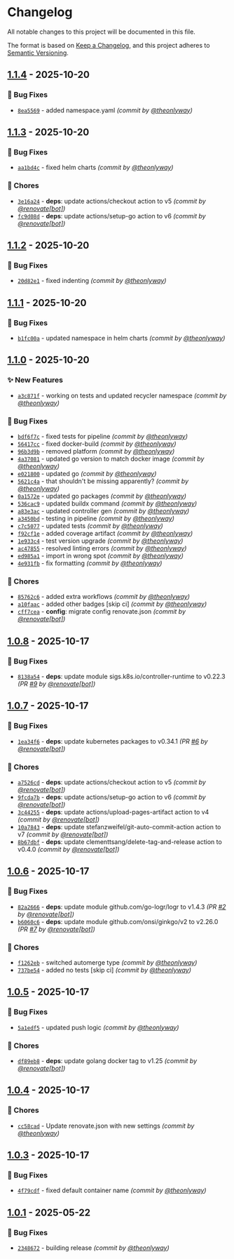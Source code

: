 # Changelog
All notable changes to this project will be documented in this file.

The format is based on [Keep a Changelog](https://keepachangelog.com/en/1.0.0/),
and this project adheres to [Semantic Versioning](https://semver.org/spec/v2.0.0.html).

## [1.1.4] - 2025-10-20
### :bug: Bug Fixes
- [`8ea5569`](https://github.com/theonlyway/recycler/commit/8ea55690c9023be0c6fcffac035eaefa42b5274b) - added namespace.yaml *(commit by [@theonlyway](https://github.com/theonlyway))*


## [1.1.3] - 2025-10-20
### :bug: Bug Fixes
- [`aa1bd4c`](https://github.com/theonlyway/recycler/commit/aa1bd4ccb403e4fef8adf904371b5f88ec6b4d89) - fixed helm charts *(commit by [@theonlyway](https://github.com/theonlyway))*

### :wrench: Chores
- [`3e16a24`](https://github.com/theonlyway/recycler/commit/3e16a24878f2153f43b1f8182c3832f727612823) - **deps**: update actions/checkout action to v5 *(commit by [@renovate[bot]](https://github.com/apps/renovate))*
- [`fc9d08d`](https://github.com/theonlyway/recycler/commit/fc9d08d9a1dfb5e2df2e218386d7ee6bfa1da177) - **deps**: update actions/setup-go action to v6 *(commit by [@renovate[bot]](https://github.com/apps/renovate))*


## [1.1.2] - 2025-10-20
### :bug: Bug Fixes
- [`20d82e1`](https://github.com/theonlyway/recycler/commit/20d82e104a54cab7586413b18153ff723809aa9a) - fixed indenting *(commit by [@theonlyway](https://github.com/theonlyway))*


## [1.1.1] - 2025-10-20
### :bug: Bug Fixes
- [`b1fc00a`](https://github.com/theonlyway/recycler/commit/b1fc00a737f6229ae9759b774a50fa9d0b76e50a) - updated namespace in helm charts *(commit by [@theonlyway](https://github.com/theonlyway))*


## [1.1.0] - 2025-10-20
### :sparkles: New Features
- [`a3c871f`](https://github.com/theonlyway/recycler/commit/a3c871fbcf253d06a0b9b9dfdcfd96c7900046ce) - working on tests and updated recycler namespace *(commit by [@theonlyway](https://github.com/theonlyway))*

### :bug: Bug Fixes
- [`bdf6f7c`](https://github.com/theonlyway/recycler/commit/bdf6f7c8f59e1331fc005ca1b0b4d8ec05193aed) - fixed tests for pipeline *(commit by [@theonlyway](https://github.com/theonlyway))*
- [`56417cc`](https://github.com/theonlyway/recycler/commit/56417cca4956839e2d4d9ebb92b8fc907148eb6a) - fixed docker-build *(commit by [@theonlyway](https://github.com/theonlyway))*
- [`96b3d9b`](https://github.com/theonlyway/recycler/commit/96b3d9b49182e01575379aa77b0563af4018615c) - removed platform *(commit by [@theonlyway](https://github.com/theonlyway))*
- [`4a37081`](https://github.com/theonlyway/recycler/commit/4a370812bbe1ca6523005eebeb76bf5151aa7383) - updated go version to match docker image *(commit by [@theonlyway](https://github.com/theonlyway))*
- [`e021800`](https://github.com/theonlyway/recycler/commit/e021800a6fb8e410cf4eb39b880375e7b759c3ca) - updated go *(commit by [@theonlyway](https://github.com/theonlyway))*
- [`5621c4a`](https://github.com/theonlyway/recycler/commit/5621c4a8629f8fecff9e6ac9b3130c04ee141074) - that shouldn't be missing apparently? *(commit by [@theonlyway](https://github.com/theonlyway))*
- [`0a1572e`](https://github.com/theonlyway/recycler/commit/0a1572e27e9b7e51878e13399a95ee00a1af903d) - updated go packages *(commit by [@theonlyway](https://github.com/theonlyway))*
- [`536cac9`](https://github.com/theonlyway/recycler/commit/536cac9b639aee7a21a1f1a327189948e9c6e043) - updated buildx command *(commit by [@theonlyway](https://github.com/theonlyway))*
- [`a83e3ac`](https://github.com/theonlyway/recycler/commit/a83e3acb8755d7cf5e9038361736b1bcf53f5be7) - updated controller gen *(commit by [@theonlyway](https://github.com/theonlyway))*
- [`a3450bd`](https://github.com/theonlyway/recycler/commit/a3450bde8caa3c7f2b4cc78be79c4738dc7b2796) - testing in pipeline *(commit by [@theonlyway](https://github.com/theonlyway))*
- [`c7c5077`](https://github.com/theonlyway/recycler/commit/c7c5077344a91685996f84fadc247e93fbe80563) - updated tests *(commit by [@theonlyway](https://github.com/theonlyway))*
- [`f92cf1e`](https://github.com/theonlyway/recycler/commit/f92cf1e29bc36fbb0eae6a5675df4bae74d42959) - added coverage artifact *(commit by [@theonlyway](https://github.com/theonlyway))*
- [`1e933c4`](https://github.com/theonlyway/recycler/commit/1e933c4f28b2defc48cafaf2b571847f55a01a1a) - test version upgrade *(commit by [@theonlyway](https://github.com/theonlyway))*
- [`ac47855`](https://github.com/theonlyway/recycler/commit/ac47855e3cb7142e9c59d13a08b6c7b244b00b2e) - resolved linting errors *(commit by [@theonlyway](https://github.com/theonlyway))*
- [`ed985a1`](https://github.com/theonlyway/recycler/commit/ed985a1c58c00e5bb824fc4f6690547f04a4a39a) - import in wrong spot *(commit by [@theonlyway](https://github.com/theonlyway))*
- [`4e931fb`](https://github.com/theonlyway/recycler/commit/4e931fb31b89ef1ec38505447ecefd786292e23f) - fix formatting *(commit by [@theonlyway](https://github.com/theonlyway))*

### :wrench: Chores
- [`85762c6`](https://github.com/theonlyway/recycler/commit/85762c6ac3a2165a526be05bc9903e89ef2a0e0e) - added extra workflows *(commit by [@theonlyway](https://github.com/theonlyway))*
- [`a10faac`](https://github.com/theonlyway/recycler/commit/a10faac6608f39296807b7e0f8cc89f3f6511cbc) - added other badges [skip ci] *(commit by [@theonlyway](https://github.com/theonlyway))*
- [`cff7cea`](https://github.com/theonlyway/recycler/commit/cff7cea9f609fc624f68536905e5441c7c73e0e4) - **config**: migrate config renovate.json *(commit by [@renovate[bot]](https://github.com/apps/renovate))*


## [1.0.8] - 2025-10-17
### :bug: Bug Fixes
- [`8138a54`](https://github.com/theonlyway/recycler/commit/8138a54910f36fec312d30f177f14bdb22078da9) - **deps**: update module sigs.k8s.io/controller-runtime to v0.22.3 *(PR [#9](https://github.com/theonlyway/recycler/pull/9) by [@renovate[bot]](https://github.com/apps/renovate))*


## [1.0.7] - 2025-10-17
### :bug: Bug Fixes
- [`1ea34f6`](https://github.com/theonlyway/recycler/commit/1ea34f63e704f0bcd6ef7b83fb72e1648bd3caf4) - **deps**: update kubernetes packages to v0.34.1 *(PR [#6](https://github.com/theonlyway/recycler/pull/6) by [@renovate[bot]](https://github.com/apps/renovate))*

### :wrench: Chores
- [`a7526cd`](https://github.com/theonlyway/recycler/commit/a7526cd609f148fb3caaad6775d125531b5e9fc4) - **deps**: update actions/checkout action to v5 *(commit by [@renovate[bot]](https://github.com/apps/renovate))*
- [`9fcda7b`](https://github.com/theonlyway/recycler/commit/9fcda7b493dc57c637a4d75f1a4b38c69ed4084c) - **deps**: update actions/setup-go action to v6 *(commit by [@renovate[bot]](https://github.com/apps/renovate))*
- [`3c44255`](https://github.com/theonlyway/recycler/commit/3c4425527a65658be06d65cfaba93145f84033a9) - **deps**: update actions/upload-pages-artifact action to v4 *(commit by [@renovate[bot]](https://github.com/apps/renovate))*
- [`10a7843`](https://github.com/theonlyway/recycler/commit/10a78439b05e667d1ab7a4d9a5edd338faba63d4) - **deps**: update stefanzweifel/git-auto-commit-action action to v7 *(commit by [@renovate[bot]](https://github.com/apps/renovate))*
- [`8b67dbf`](https://github.com/theonlyway/recycler/commit/8b67dbf5a415782d8ce609e7bee4287dcf2c1ee7) - **deps**: update clementtsang/delete-tag-and-release action to v0.4.0 *(commit by [@renovate[bot]](https://github.com/apps/renovate))*


## [1.0.6] - 2025-10-17
### :bug: Bug Fixes
- [`82a2666`](https://github.com/theonlyway/recycler/commit/82a2666fbbd43da48331b8188e6f5abc1dd71103) - **deps**: update module github.com/go-logr/logr to v1.4.3 *(PR [#2](https://github.com/theonlyway/recycler/pull/2) by [@renovate[bot]](https://github.com/apps/renovate))*
- [`b6060c6`](https://github.com/theonlyway/recycler/commit/b6060c6149b8ee74f903cae59df6750a86218f71) - **deps**: update module github.com/onsi/ginkgo/v2 to v2.26.0 *(PR [#7](https://github.com/theonlyway/recycler/pull/7) by [@renovate[bot]](https://github.com/apps/renovate))*

### :wrench: Chores
- [`f1262eb`](https://github.com/theonlyway/recycler/commit/f1262eb17fb6e76f208f50b9f49ab6634e9cc183) - switched automerge type *(commit by [@theonlyway](https://github.com/theonlyway))*
- [`737be54`](https://github.com/theonlyway/recycler/commit/737be54a3a599edc438e4393610f56253943f422) - added no tests [skip ci] *(commit by [@theonlyway](https://github.com/theonlyway))*


## [1.0.5] - 2025-10-17
### :bug: Bug Fixes
- [`5a1edf5`](https://github.com/theonlyway/recycler/commit/5a1edf5ab5ff4cd70cb0cd7115995c19920c8f0e) - updated push logic *(commit by [@theonlyway](https://github.com/theonlyway))*

### :wrench: Chores
- [`df89eb8`](https://github.com/theonlyway/recycler/commit/df89eb8f5da56b5976f8dac867f9b585acee367f) - **deps**: update golang docker tag to v1.25 *(commit by [@renovate[bot]](https://github.com/apps/renovate))*


## [1.0.4] - 2025-10-17
### :wrench: Chores
- [`cc58cad`](https://github.com/theonlyway/recycler/commit/cc58cad4a86cdf2640f592e25a8d405dc3be37dc) - Update renovate.json with new settings *(commit by [@theonlyway](https://github.com/theonlyway))*


## [1.0.3] - 2025-10-17
### :bug: Bug Fixes
- [`4f79cdf`](https://github.com/theonlyway/recycler/commit/4f79cdf9f273b0ea1abc75dccc129de839a51441) - fixed default container name *(commit by [@theonlyway](https://github.com/theonlyway))*


## [1.0.1] - 2025-05-22
### :bug: Bug Fixes
- [`2348672`](https://github.com/theonlyway/recycler/commit/2348672a791b5f7040deab73a47749b8afbc9f54) - building release *(commit by [@theonlyway](https://github.com/theonlyway))*


[1.0.1]: https://github.com/theonlyway/recycler/compare/v1.0.0...1.0.1
[1.0.3]: https://github.com/theonlyway/recycler/compare/1.0.2...1.0.3
[1.0.4]: https://github.com/theonlyway/recycler/compare/1.0.3...1.0.4
[1.0.5]: https://github.com/theonlyway/recycler/compare/1.0.4...1.0.5
[1.0.6]: https://github.com/theonlyway/recycler/compare/1.0.5...1.0.6
[1.0.7]: https://github.com/theonlyway/recycler/compare/1.0.6...1.0.7
[1.0.8]: https://github.com/theonlyway/recycler/compare/1.0.7...1.0.8
[1.1.0]: https://github.com/theonlyway/recycler/compare/1.0.8...1.1.0
[1.1.1]: https://github.com/theonlyway/recycler/compare/1.1.0...1.1.1
[1.1.2]: https://github.com/theonlyway/recycler/compare/1.1.1...1.1.2
[1.1.3]: https://github.com/theonlyway/recycler/compare/1.1.2...1.1.3
[1.1.4]: https://github.com/theonlyway/recycler/compare/1.1.3...1.1.4
